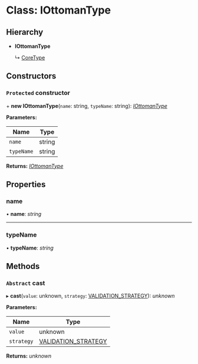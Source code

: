 # Class: IOttomanType

## Hierarchy

* **IOttomanType**

  ↳ [CoreType](coretype.md)

## Constructors

### `Protected` constructor

\+ **new IOttomanType**(`name`: string, `typeName`: string): *[IOttomanType](iottomantype.md)*

**Parameters:**

Name | Type |
------ | ------ |
`name` | string |
`typeName` | string |

**Returns:** *[IOttomanType](iottomantype.md)*

## Properties

###  name

• **name**: *string*

___

###  typeName

• **typeName**: *string*

## Methods

### `Abstract` cast

▸ **cast**(`value`: unknown, `strategy`: [VALIDATION_STRATEGY](../enums/validation_strategy.md)): *unknown*

**Parameters:**

Name | Type |
------ | ------ |
`value` | unknown |
`strategy` | [VALIDATION_STRATEGY](../enums/validation_strategy.md) |

**Returns:** *unknown*

